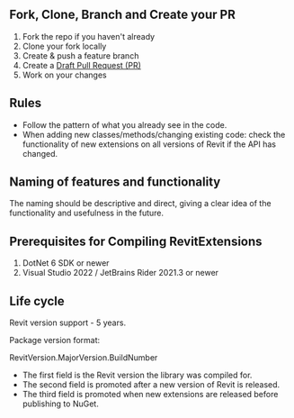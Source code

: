 ## Fork, Clone, Branch and Create your PR

1. Fork the repo if you haven't already
2. Clone your fork locally
3. Create & push a feature branch
4. Create a [Draft Pull Request (PR)](https://github.blog/2019-02-14-introducing-draft-pull-requests/)
5. Work on your changes

## Rules

- Follow the pattern of what you already see in the code.
- When adding new classes/methods/changing existing code: check the functionality of new extensions on all versions of Revit if the API has changed.

## Naming of features and functionality

The naming should be descriptive and direct, giving a clear idea of the functionality and usefulness in the future.

## Prerequisites for Compiling RevitExtensions

1. DotNet 6 SDK or newer
2. Visual Studio 2022 / JetBrains Rider 2021.3 or newer

## Life cycle

Revit version support - 5 years.

Package version format:

RevitVersion.MajorVersion.BuildNumber

- The first field is the Revit version the library was compiled for.
- The second field is promoted after a new version of Revit is released.
- The third field is promoted when new extensions are released before publishing to NuGet.